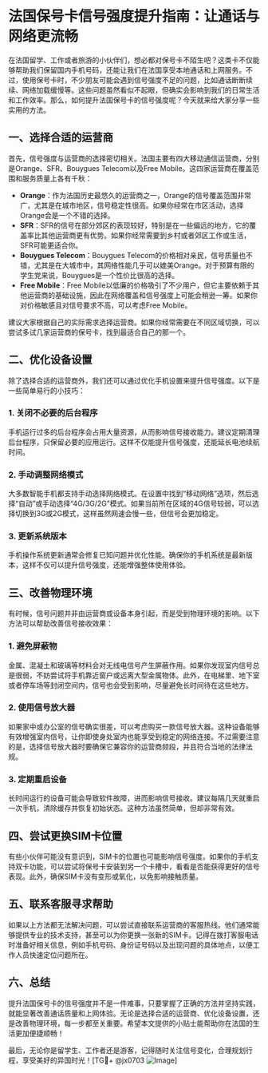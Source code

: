 # 法国保号卡信号强度提升指南：让通话与网络更流畅

在法国留学、工作或者旅游的小伙伴们，想必都对保号卡不陌生吧？这类卡不仅能够帮助我们保留国内手机号码，还能让我们在法国享受本地通话和上网服务。不过，使用保号卡时，不少朋友可能会遇到信号强度不足的问题，比如通话断断续续、网络加载缓慢等。这些问题虽然看似不起眼，但确实会影响到我们的日常生活和工作效率。那么，如何提升法国保号卡的信号强度呢？今天就来给大家分享一些实用的方法。

## 一、选择合适的运营商

首先，信号强度与运营商的选择密切相关。法国主要有四大移动通信运营商，分别是Orange、SFR、Bouygues Telecom以及Free Mobile。这四家运营商在覆盖范围和服务质量上各有千秋：

- **Orange**：作为法国历史最悠久的运营商之一，Orange的信号覆盖范围非常广，尤其是在城市地区，信号稳定性很高。如果你经常在市区活动，选择Orange会是一个不错的选择。
- **SFR**：SFR的信号在部分郊区的表现较好，特别是在一些偏远的地方，它的覆盖率比其他运营商更有优势。如果你经常需要到乡村或者郊区工作或生活，SFR可能更适合你。
- **Bouygues Telecom**：Bouygues Telecom的价格相对亲民，信号质量也不错，尤其是在大城市中，其网络性能几乎可以媲美Orange。对于预算有限的学生党来说，Bouygues是一个性价比很高的选择。
- **Free Mobile**：Free Mobile以低廉的价格吸引了不少用户，但它主要依赖于其他运营商的基础设施，因此在网络覆盖和信号强度上可能会稍逊一筹。如果你对价格敏感且对信号要求不高，可以考虑Free Mobile。

建议大家根据自己的实际需求选择运营商。如果你经常需要在不同区域切换，可以尝试多试几家运营商的保号卡，找到最适合自己的那一个。

## 二、优化设备设置

除了选择合适的运营商外，我们还可以通过优化手机设置来提升信号强度。以下是一些简单易行的小技巧：

### 1. 关闭不必要的后台程序

手机运行过多的后台程序会占用大量资源，从而影响信号接收能力。建议定期清理后台程序，只保留必要的应用运行。这样不仅能提升信号强度，还能延长电池续航时间。

### 2. 手动调整网络模式

大多数智能手机都支持手动选择网络模式。在设置中找到“移动网络”选项，然后选择“自动”或手动选择“4G/3G/2G”模式。如果当前所在区域的4G信号较弱，可以选择切换到3G或2G模式，这样虽然网速会慢一些，但信号会更加稳定。

### 3. 更新系统版本

手机操作系统更新通常会修复已知问题并优化性能。确保你的手机系统是最新版本，这样不仅可以提升信号强度，还能增强整体使用体验。

## 三、改善物理环境

有时候，信号问题并非由运营商或设备本身引起，而是受到物理环境的影响。以下方法可以帮助改善信号接收效果：

### 1. 避免屏蔽物

金属、混凝土和玻璃等材料会对无线电信号产生屏蔽作用。如果你发现室内信号总是很弱，不妨尝试将手机靠近窗户或远离大型金属物体。此外，在电梯里、地下室或者停车场等封闭空间内，信号也会受到影响，尽量避免长时间待在这些地方。

### 2. 使用信号放大器

如果家中或办公室的信号确实很差，可以考虑购买一款信号放大器。这种设备能够有效增强室内信号，让你即使身处室内也能享受到稳定的网络连接。不过需要注意的是，选择信号放大器时要确保它兼容你的运营商频段，并且符合当地的法律法规。

### 3. 定期重启设备

长时间运行的设备可能会导致软件故障，进而影响信号接收。建议每隔几天就重启一次手机，清除缓存并恢复初始状态。这种方法虽然简单，但却非常有效。

## 四、尝试更换SIM卡位置

有些小伙伴可能没有意识到，SIM卡的位置也可能影响信号强度。如果你的手机支持双卡功能，可以尝试将保号卡安装到另一个卡槽中，看看是否能获得更好的信号表现。此外，确保SIM卡没有变形或氧化，以免影响接触质量。

## 五、联系客服寻求帮助

如果以上方法都无法解决问题，可以尝试直接联系运营商的客服热线。他们通常能够提供专业的技术支持，甚至可以为你更换一张新的SIM卡。记得在拨打客服电话时准备好相关信息，例如手机号码、身份证号码以及出现问题的具体地点，以便工作人员快速定位问题所在。

## 六、总结

提升法国保号卡的信号强度并不是一件难事，只要掌握了正确的方法并坚持实践，就能显著改善通话质量和上网体验。无论是选择合适的运营商、优化设备设置，还是改善物理环境，每一步都至关重要。希望本文提供的小贴士能帮助你在法国的生活更加便捷顺畅！

最后，无论你是留学生、工作者还是游客，记得随时关注信号变化，合理规划行程，享受美好的异国时光！[TG💪+ @jx0703 ![Image](https://github.com/user-attachments/assets/dbca1d08-cadb-493c-b0ec-ad6f7a83f270)]
